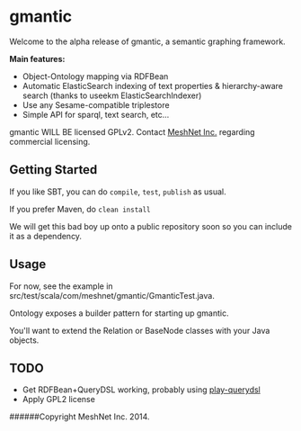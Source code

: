 gmantic
=========
Welcome to the alpha release of gmantic, a semantic graphing framework. 

**Main features:**

  - Object-Ontology mapping via RDFBean
  - Automatic ElasticSearch indexing of text properties & hierarchy-aware search (thanks to useekm ElasticSearchIndexer)
  - Use any Sesame-compatible triplestore
  - Simple API for sparql, text search, etc...

gmantic WILL BE licensed GPLv2. Contact [MeshNet Inc.] regarding commercial licensing.

Getting Started
--------------
If you like SBT, you can do ```compile```, ```test```, ```publish``` as usual.

If you prefer Maven, do ```clean install```

We will get this bad boy up onto a public repository soon so you can include it as a dependency.

Usage
------------
For now, see the example in src/test/scala/com/meshnet/gmantic/GmanticTest.java.

Ontology exposes a builder pattern for starting up gmantic.

You'll want to extend the Relation or BaseNode classes with your Java objects.

TODO
-----------
* Get RDFBean+QueryDSL working, probably using [play-querydsl](https://github.com/CedricGatay/play-querydsl)
* Apply GPL2 license 

######Copyright MeshNet Inc. 2014.


[MeshNet Inc.]:http://meshnetapp.com
    
